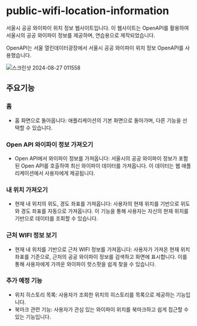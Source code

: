 # public-wifi-location-information
서울시 공공 와이파이 위치 정보 웹사이트입니다. 이 웹사이트는 OpenAPI를 활용하여 서울시의 공공 와이파이 정보를 제공하며, 연습용으로 제작되었습니다.

OpenAPI는 서울 열린데이터광장에서 서울시 공공 와이파이 위치 정보 OpenAPI를 사용했습니다.

![스크린샷 2024-08-27 011558](https://github.com/user-attachments/assets/0080370e-128b-4fd1-b521-0a71ddf7a0b5)

## 주요기능
### 홈
- 홈 화면으로 돌아옵니다: 애플리케이션의 기본 화면으로 돌아가며, 다른 기능을 선택할 수 있습니다.
### Open API 와이파이 정보 가져오기
- Open API에서 와이파이 정보를 가져옵니다: 서울시의 공공 와이파이 정보가 포함된 Open API를 호출하여 최신 와이파이 데이터를 가져옵니다. 이 데이터는 웹 애플리케이션에서 사용자에게 제공됩니다.
### 내 위치 가져오기
- 현재 내 위치의 위도, 경도 좌표를 가져옵니다: 사용자의 현재 위치를 기반으로 위도와 경도 좌표를 자동으로 가져옵니다. 이 기능을 통해 사용자는 자신의 현재 위치를 기반으로 데이터를 조회할 수 있습니다.
### 근처 WIFI 정보 보기
- 현재 내 위치를 기반으로 근처 WIFI 정보를 가져옵니다: 사용자가 가져온 현재 위치 좌표를 기준으로, 근처의 공공 와이파이 정보를 검색하고 화면에 표시합니다. 이를 통해 사용자에게 가까운 와이파이 핫스팟을 쉽게 찾을 수 있습니다.

### 추가 예정 기능
- 위치 히스토리 목록: 사용자가 조회한 위치의 히스토리를 목록으로 제공하는 기능입니다.
- 북마크 관련 기능: 사용자가 관심 있는 와이파이 위치를 북마크하고 쉽게 접근할 수 있는 기능입니다.
